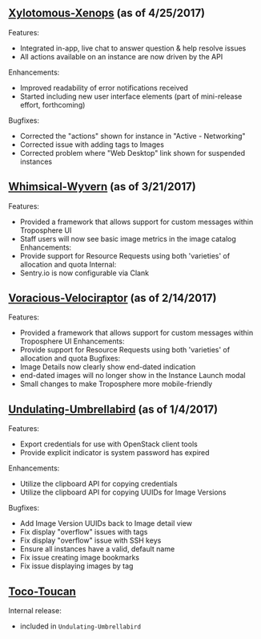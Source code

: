 ## [Xylotomous-Xenops](https://github.com/cyverse/troposphere/milestone/13?closed=1) (as of 4/25/2017)
Features:
  - Integrated in-app, live chat to answer question & help resolve issues
  - All actions available on an instance are now driven by the API

Enhancements:
  - Improved readability of error notifications received
  - Started including new user interface elements (part of mini-release effort, forthcoming)
  
Bugfixes:
  - Corrected the "actions" shown for instance in "Active - Networking"
  - Corrected issue with adding tags to Images
  - Corrected problem where "Web Desktop" link shown for suspended instances

## [Whimsical-Wyvern](https://github.com/cyverse/troposphere/milestone/12?closed=1) (as of 3/21/2017)
Features:
  - Provided a framework that allows support for custom messages within Troposphere UI
  - Staff users will now see basic image metrics in the image catalog
Enhancements:
  - Provide support for Resource Requests using both 'varieties' of allocation and quota
Internal:
  - Sentry.io is now configurable via Clank


## [Voracious-Velociraptor](https://github.com/cyverse/troposphere/milestone/11?closed=1) (as of 2/14/2017)
Features:
  - Provided a framework that allows support for custom messages within Troposphere UI
Enhancements:
  - Provide support for Resource Requests using both 'varieties' of allocation and quota
Bugfixes:
  - Image Details now clearly show end-dated indication
  - end-dated images will no longer show in the Instance Launch modal
  - Small changes to make Troposphere more mobile-friendly

## [Undulating-Umbrellabird](https://github.com/cyverse/troposphere/pulls?q=is%3Amerged+is%3Apr+milestone%3A%22Undulating-Umbrellabird+%22) (as of 1/4/2017)

Features:
  - Export credentials for use with OpenStack client tools
  - Provide explicit indicator is system password has expired

Enhancements:
  - Utilize the clipboard API for copying credentials
  - Utilize the clipboard API for copying UUIDs for Image Versions

Bugfixes:
  - Add Image Version UUIDs back to Image detail view
  - Fix display "overflow" issues with tags
  - Fix display "overflow" issue with SSH keys
  - Ensure all instances have a valid, default name
  - Fix issue creating image bookmarks
  - Fix issue displaying images by tag

## [Toco-Toucan](https://github.com/cyverse/troposphere/pulls?utf8=%E2%9C%93&q=is%3Amerged%20is%3Apr%20milestone%3A%22Toco-Toucan%22)

Internal release:
  - included in `Undulating-Umbrellabird`
